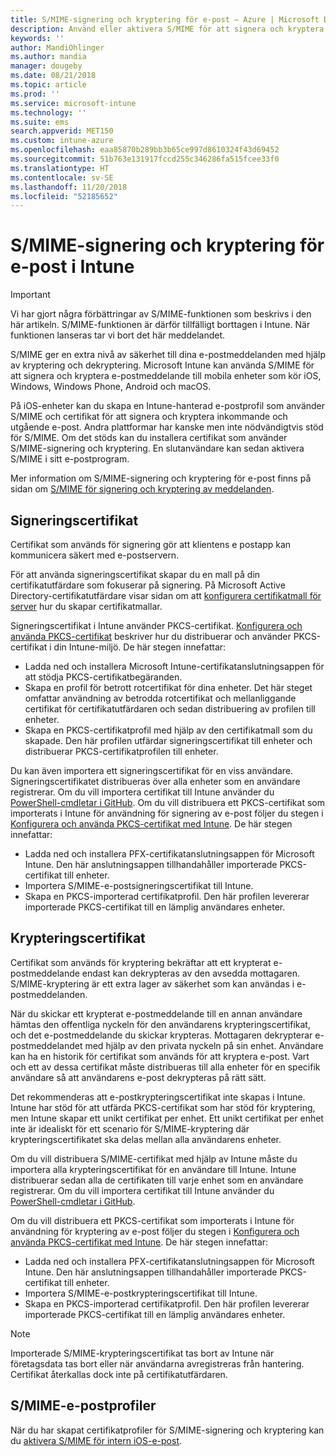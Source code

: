 ```yaml
---
title: S/MIME-signering och kryptering för e-post – Azure | Microsoft Docs
description: Använd eller aktivera S/MIME för att signera och kryptera e-postmeddelanden i Microsoft Intune
keywords: ''
author: MandiOhlinger
ms.author: mandia
manager: dougeby
ms.date: 08/21/2018
ms.topic: article
ms.prod: ''
ms.service: microsoft-intune
ms.technology: ''
ms.suite: ems
search.appverid: MET150
ms.custom: intune-azure
ms.openlocfilehash: eaa85870b289bb3b65ce997d8610324f43d69452
ms.sourcegitcommit: 51b763e131917fccd255c346286fa515fcee33f0
ms.translationtype: HT
ms.contentlocale: sv-SE
ms.lasthandoff: 11/20/2018
ms.locfileid: "52185652"
---
```

# <a name="smime-email-signing-and-encryption-in-intune"></a>S/MIME-signering och kryptering för e-post i Intune

> [!IMPORTANT]
> Vi har gjort några förbättringar av S/MIME-funktionen som beskrivs i den här artikeln. S/MIME-funktionen är därför tillfälligt borttagen i Intune. När funktionen lanseras tar vi bort det här meddelandet.

S/MIME ger en extra nivå av säkerhet till dina e-postmeddelanden med hjälp av kryptering och dekryptering. Microsoft Intune kan använda S/MIME för att signera och kryptera e-postmeddelande till mobila enheter som kör iOS, Windows, Windows Phone, Android och macOS.

På iOS-enheter kan du skapa en Intune-hanterad e-postprofil som använder S/MIME och certifikat för att signera och kryptera inkommande och utgående e-post. Andra plattformar har kanske men inte nödvändigtvis stöd för S/MIME. Om det stöds kan du installera certifikat som använder S/MIME-signering och kryptering. En slutanvändare kan sedan aktivera S/MIME i sitt e-postprogram.

Mer information om S/MIME-signering och kryptering för e-post finns på sidan om [S/MIME för signering och kryptering av meddelanden](https://docs.microsoft.com/Exchange/policy-and-compliance/smime).

## <a name="signing-certificates"></a>Signeringscertifikat

Certifikat som används för signering gör att klientens e postapp kan kommunicera säkert med e-postservern.

För att använda signeringscertifikat skapar du en mall på din certifikatutfärdare som fokuserar på signering. På Microsoft Active Directory-certifikatutfärdare visar sidan om att [konfigurera certifikatmall för server](https://docs.microsoft.com/windows-server/networking/core-network-guide/cncg/server-certs/configure-the-server-certificate-template) hur du skapar certifikatmallar.

Signeringscertifikat i Intune använder PKCS-certifikat. [Konfigurera och använda PKCS-certifikat](certficates-pfx-configure.md) beskriver hur du distribuerar och använder PKCS-certifikat i din Intune-miljö. De här stegen innefattar:

- Ladda ned och installera Microsoft Intune-certifikatanslutningsappen för att stödja PKCS-certifikatbegäranden.
- Skapa en profil för betrott rotcertifikat för dina enheter. Det här steget omfattar användning av betrodda rotcertifikat och mellanliggande certifikat för certifikatutfärdaren och sedan distribuering av profilen till enheter.
- Skapa en PKCS-certifikatprofil med hjälp av den certifikatmall som du skapade. Den här profilen utfärdar signeringscertifikat till enheter och distribuerar PKCS-certifikatprofilen till enheter.

Du kan även importera ett signeringscertifikat för en viss användare. Signeringscertifikatet distribueras över alla enheter som en användare registrerar. Om du vill importera certifikat till Intune använder du [PowerShell-cmdletar i GitHub](https://github.com/Microsoft/Intune-Resource-Access). Om du vill distribuera ett PKCS-certifikat som importerats i Intune för användning för signering av e-post följer du stegen i [Konfigurera och använda PKCS-certifikat med Intune](certficates-pfx-configure.md). De här stegen innefattar:

- Ladda ned och installera PFX-certifikatanslutningsappen för Microsoft Intune. Den här anslutningsappen tillhandahåller importerade PKCS-certifikat till enheter.
- Importera S/MIME-e-postsigneringscertifikat till Intune.
- Skapa en PKCS-importerad certifikatprofil. Den här profilen levererar importerade PKCS-certifikat till en lämplig användares enheter.

## <a name="encryption-certificates"></a>Krypteringscertifikat

Certifikat som används för kryptering bekräftar att ett krypterat e-postmeddelande endast kan dekrypteras av den avsedda mottagaren. S/MIME-kryptering är ett extra lager av säkerhet som kan användas i e-postmeddelanden.

När du skickar ett krypterat e-postmeddelande till en annan användare hämtas den offentliga nyckeln för den användarens krypteringscertifikat, och det e-postmeddelande du skickar krypteras. Mottagaren dekrypterar e-postmeddelandet med hjälp av den privata nyckeln på sin enhet. Användare kan ha en historik för certifikat som används för att kryptera e-post. Vart och ett av dessa certifikat måste distribueras till alla enheter för en specifik användare så att användarens e-post dekrypteras på rätt sätt.

Det rekommenderas att e-postkrypteringscertifikat inte skapas i Intune. Intune har stöd för att utfärda PKCS-certifikat som har stöd för kryptering, men Intune skapar ett unikt certifikat per enhet. Ett unikt certifikat per enhet inte är idealiskt för ett scenario för S/MIME-kryptering där krypteringscertifikatet ska delas mellan alla användarens enheter.

Om du vill distribuera S/MIME-certifikat med hjälp av Intune måste du importera alla krypteringscertifikat för en användare till Intune. Intune distribuerar sedan alla de certifikaten till varje enhet som en användare registrerar. Om du vill importera certifikat till Intune använder du [PowerShell-cmdletar i GitHub](https://github.com/Microsoft/Intune-Resource-Access).

Om du vill distribuera ett PKCS-certifikat som importerats i Intune för användning för kryptering av e-post följer du stegen i [Konfigurera och använda PKCS-certifikat med Intune](certficates-pfx-configure.md). De här stegen innefattar:

- Ladda ned och installera PFX-certifikatanslutningsappen för Microsoft Intune. Den här anslutningsappen tillhandahåller importerade PKCS-certifikat till enheter.
- Importera S/MIME-e-postkrypteringscertifikat till Intune.
- Skapa en PKCS-importerad certifikatprofil. Den här profilen levererar importerade PKCS-certifikat till en lämplig användares enheter.

 > [!NOTE]
 > Importerade S/MIME-krypteringscertifikat tas bort av Intune när företagsdata tas bort eller när användarna avregistreras från hantering. Certifikat återkallas dock inte på certifikatutfärdaren.

## <a name="smime-email-profiles"></a>S/MIME-e-postprofiler

När du har skapat certifikatprofiler för S/MIME-signering och kryptering kan du [aktivera S/MIME för intern iOS-e-post](email-settings-ios.md).